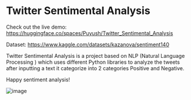 # Twitter Sentimental Analysis

Check out the live demo: https://huggingface.co/spaces/Puyush/Twitter_Sentimental_Analysis

Dataset: https://www.kaggle.com/datasets/kazanova/sentiment140

Twitter Sentimental Analysis is a project based on NLP (Natural Language Processing ) which uses different Python libraries to analyze the tweets after inputting a text it categorize into 2 categories Positive and Negative.

Happy sentiment analysis!

![image](https://github.com/Puyush/Sentimental_Analysis/assets/103782822/e9a1780f-ce97-40c0-9a11-ddb7696fb05a)

